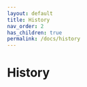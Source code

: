 ```yaml
---
layout: default
title: History
nav_order: 2
has_children: true
permalink: /docs/history
---
```


# History